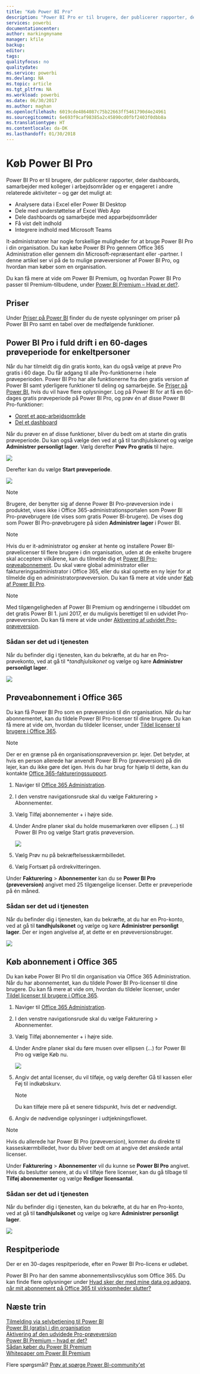 ```yaml
---
title: "Køb Power BI Pro"
description: "Power BI Pro er til brugere, der publicerer rapporter, deler dashboards, samarbejder med kolleger i arbejdsområder og er engageret i andre relaterede aktiviteter."
services: powerbi
documentationcenter: 
author: markingmyname
manager: kfile
backup: 
editor: 
tags: 
qualityfocus: no
qualitydate: 
ms.service: powerbi
ms.devlang: NA
ms.topic: article
ms.tgt_pltfrm: NA
ms.workload: powerbi
ms.date: 06/30/2017
ms.author: maghan
ms.openlocfilehash: 6019cde4864087c75b22663ff5461790d4e24961
ms.sourcegitcommit: 6e693f9caf98385a2c45890cd0fbf2403f0dbb8a
ms.translationtype: HT
ms.contentlocale: da-DK
ms.lasthandoff: 01/30/2018
---
```

# <a name="purchasing-power-bi-pro"></a>Køb Power BI Pro
Power BI Pro er til brugere, der publicerer rapporter, deler dashboards, samarbejder med kolleger i arbejdsområder og er engageret i andre relaterede aktiviteter – og gør det muligt at:

* Analysere data i Excel eller Power BI Desktop
* Dele med understøttelse af Excel Web App
* Dele dashboards og samarbejde med apparbejdsområder
* Få vist delt indhold
* Integrere indhold med Microsoft Teams

It-administratorer har nogle forskellige muligheder for at bruge Power BI Pro i din organisation. Du kan købe Power BI Pro gennem Office 365 Administration eller gennem din Microsoft-repræsentant eller -partner. I denne artikel ser vi på de to mulige prøveversioner af Power BI Pro, og hvordan man køber som en organisation.

Du kan få mere at vide om Power BI Premium, og hvordan Power BI Pro passer til Premium-tilbudene, under [Power BI Premium – Hvad er det?](service-premium.md).

## <a name="pricing"></a>Priser
Under [Priser på Power BI](https://powerbi.microsoft.com/pricing/) finder du de nyeste oplysninger om priser på Power BI Pro samt en tabel over de medfølgende funktioner.

## <a name="in-service-power-bi-pro-60-day-trial-for-individuals"></a>Power BI Pro i fuld drift i en 60-dages prøveperiode for enkeltpersoner
Når du har tilmeldt dig din gratis konto, kan du også vælge at prøve Pro gratis i 60 dage. Du får adgang til alle Pro-funktionerne i hele prøveperioden. Power BI Pro har alle funktionerne fra den gratis version af Power BI samt yderligere funktioner til deling og samarbejde. Se [Priser på Power BI](https://powerbi.microsoft.com/pricing), hvis du vil have flere oplysninger. Log på Power BI for at få en 60-dages gratis prøveperiode på Power BI Pro, og prøv én af disse Power BI Pro-funktioner:

* [Opret et app-arbejdsområde](service-create-distribute-apps.md)
* [Del et dashboard](service-share-dashboards.md)

Når du prøver en af disse funktioner, bliver du bedt om at starte din gratis prøveperiode. Du kan også vælge den ved at gå til tandhjulsikonet og vælge **Administrer personligt lager**. Vælg derefter **Prøv Pro gratis** til højre.

![](media/service-admin-purchasing-power-bi-pro/powerbi-pro-trial1.png)

Derefter kan du vælge **Start prøveperiode**.

![](media/service-admin-purchasing-power-bi-pro/powerbi-pro-trial2.png)

> [!NOTE]
> Brugere, der benytter sig af denne Power BI Pro-prøveversion inde i produktet, vises ikke i Office 365-administrationsportalen som Power BI Pro-prøvebrugere (de vises som gratis Power BI-brugere). De vises dog som Power BI Pro-prøvebrugere på siden **Administrer lager** i Power BI.

> [!NOTE]
> Hvis du er it-administrator og ønsker at hente og installere Power BI-prøvelicenser til flere brugere i din organisation, uden at de enkelte brugere skal acceptere vilkårene, kan du tilmelde dig et [Power BI Pro-prøveabonnement](https://portal.office.com/Signup/MainSignup15.aspx?OfferId=d59682f3-3e3b-4686-9c00-7c7c1c736085&dl=POWER_BI_PRO). Du skal være global administrator eller faktureringsadministrator i Office 365, eller du skal oprette en ny lejer for at tilmelde dig en administratorprøveversion. Du kan få mere at vide under [Køb af Power BI Pro](service-admin-purchasing-power-bi-pro.md).

> [!NOTE]
> Med tilgængeligheden af Power BI Premium og ændringerne i tilbuddet om det gratis Power BI 1. juni 2017, er du muligvis berettiget til en udvidet Pro-prøveversion. Du kan få mere at vide under [Aktivering af udvidet Pro-prøveversion](service-extended-pro-trial.md).

### <a name="what-this-looks-like-within-the-service"></a>Sådan ser det ud i tjenesten
Når du befinder dig i tjenesten, kan du bekræfte, at du har en Pro-prøvekonto, ved at gå til **tandhjulsikonet* og vælge og køre **Administrer personligt lager**.

![](media/service-admin-purchasing-power-bi-pro/powerbi-pro-trial3.png)

## <a name="subscription-trial-in-office-365"></a>Prøveabonnement i Office 365
Du kan få Power BI Pro som en prøveversion til din organisation. Når du har abonnementet, kan du tildele Power BI Pro-licenser til dine brugere. Du kan få mere at vide om, hvordan du tildeler licenser, under [Tildel licenser til brugere i Office 365](https://support.office.com/article/Assign-or-unassign-licenses-for-Office-365-for-business-997596b5-4173-4627-b915-36abac6786dc).

> [!NOTE]
> Der er en grænse på én organisationsprøveversion pr. lejer. Det betyder, at hvis en person allerede har anvendt Power BI Pro (prøveversion) på din lejer, kan du ikke gøre det igen. Hvis du har brug for hjælp til dette, kan du kontakte [Office 365-faktureringssupport](https://support.office.microsoft.com/article/Contact-Office-365-for-business-support-Admin-Help-32a17ca7-6fa0-4870-8a8d-e25ba4ccfd4b?CorrelationId=552bbf37-214f-4202-80cb-b94240dcd671&ui=en-US&rs=en-US&ad=US#BKMK_call_support).
> 

1. Naviger til [Office 365 Administration](https://portal.office.com/admin/default.aspx).
2. I den venstre navigationsrude skal du vælge Fakturering > Abonnementer.
3. Vælg Tilføj abonnementer + i højre side.
4. Under Andre planer skal du holde musemarkøren over ellipsen (…) til Power BI Pro og vælge Start gratis prøveversion.
   
    ![](media/service-admin-purchasing-power-bi-pro/organization-pro-trial1.png)
5. Vælg Prøv nu på bekræftelsesskærmbilledet.
6. Vælg Fortsæt på ordrekvitteringen.

Under **Fakturering** > **Abonnementer** kan du se **Power BI Pro (prøveversion)** angivet med 25 tilgængelige licenser. Dette er prøveperiode på én måned.

### <a name="what-this-looks-like-within-the-service"></a>Sådan ser det ud i tjenesten
Når du befinder dig i tjenesten, kan du bekræfte, at du har en Pro-konto, ved at gå til **tandhjulsikonet** og vælge og køre **Administrer personligt lager**. Der er ingen angivelse af, at dette er en prøveversionsbruger.

![](media/service-admin-purchasing-power-bi-pro/powerbi-pro3.png)

## <a name="purchase-subscription-in-office-365"></a>Køb abonnement i Office 365
Du kan købe Power BI Pro til din organisation via Office 365 Administration. Når du har abonnementet, kan du tildele Power BI Pro-licenser til dine brugere. Du kan få mere at vide om, hvordan du tildeler licenser, under [Tildel licenser til brugere i Office 365](https://support.office.com/article/Assign-or-unassign-licenses-for-Office-365-for-business-997596b5-4173-4627-b915-36abac6786dc).

1. Naviger til [Office 365 Administration](https://portal.office.com/admin/default.aspx).
2. I den venstre navigationsrude skal du vælge Fakturering > Abonnementer.
3. Vælg Tilføj abonnementer + i højre side.
4. Under Andre planer skal du føre musen over ellipsen (…) for Power BI Pro og vælge Køb nu.
   
    ![](media/service-admin-purchasing-power-bi-pro/organization-pro1.png)
5. Angiv det antal licenser, du vil tilføje, og vælg derefter Gå til kassen eller Føj til indkøbskurv.
   
   > [!NOTE]
   > Du kan tilføje mere på et senere tidspunkt, hvis det er nødvendigt.
   > 
   > 
6. Angiv de nødvendige oplysninger i udtjekningsflowet.

> [!NOTE]
> Hvis du allerede har Power BI Pro (prøveversion), kommer du direkte til kasseskærmbilledet, hvor du bliver bedt om at angive det ønskede antal licenser.
> 
> 

Under **Fakturering** > **Abonnementer** vil du kunne se **Power BI Pro** angivet. Hvis du beslutter senere, at du vil tilføje flere licenser, kan du gå tilbage til **Tilføj abonnementer** og vælge **Rediger licensantal**.

### <a name="what-this-looks-like-within-the-service"></a>Sådan ser det ud i tjenesten
Når du befinder dig i tjenesten, kan du bekræfte, at du har en Pro-konto, ved at gå til **tandhjulsikonet** og vælge og køre **Administrer personligt lager**.

![](media/service-admin-purchasing-power-bi-pro/powerbi-pro3.png)

## <a name="grace-period"></a>Respitperiode
Der er en 30-dages respitperiode, efter en Power BI Pro-licens er udløbet. 

Power BI Pro har den samme abonnementslivscyklus som Office 365. Du kan finde flere oplysninger under [Hvad sker der med mine data og adgang, når mit abonnement på Office 365 til virksomheder slutter?](https://support.office.com/en-us/article/What-happens-to-my-data-and-access-when-my-Office-365-for-business-subscription-ends-4436582f-211a-45ec-b72e-33647f97d8a3)

## <a name="next-steps"></a>Næste trin
[Tilmelding via selvbetjening til Power BI](service-self-service-signup-for-power-bi.md)  
[Power BI (gratis) i din organisation](service-admin-service-free-in-your-organization.md)  
[Aktivering af den udvidede Pro-prøveversion](service-extended-pro-trial.md)  
[Power BI Premium – hvad er det?](service-premium.md)  
[Sådan køber du Power BI Premium](service-admin-premium-purchase.md)  
[Whitepaper om Power BI Premium](https://aka.ms/pbipremiumwhitepaper)  

Flere spørgsmål? [Prøv at spørge Power BI-community'et](http://community.powerbi.com/)

